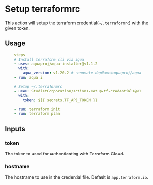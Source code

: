 # Setup terraformrc

This action will setup the terraform credential(`~/.terraformrc`) with the given token.

## Usage

```yaml
    steps
    # Install terraform cli via aqua
    - uses: aquaproj/aqua-installer@v1.1.2
      with:
        aqua_version: v1.20.2 # renovate depName=aquaproj/aqua
    - run: aqua i

    # Setup ~/.terraformrc
    - uses: StudistCorporation/actions-setup-tf-credentials@v1
      with:
        token: ${{ secrets.TF_API_TOKEN }}

    - run: terraform init
    - run: terraform plan
```

## Inputs

### token

The token to used for authenticating with Terraform Cloud.

### hostname

The hostname to use in the credential file. 
Default is `app.terraform.io`.
